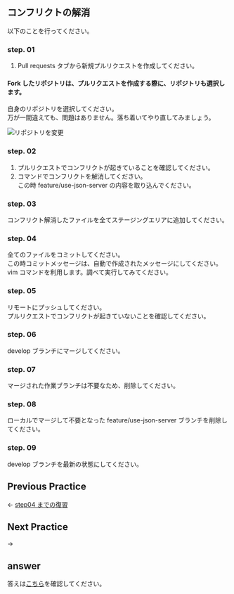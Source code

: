 ## コンフリクトの解消

以下のことを行ってください。  

### step. 01
1. Pull requests タブから新規プルリクエストを作成してください。

#### Fork したリポジトリは、プルリクエストを作成する際に、リポジトリも選択します。
自身のリポジトリを選択してください。  
万が一間違えても、問題はありません。落ち着いてやり直してみましょう。

![リポジトリを変更](/public/images/workbook/step03/practice/image-01.png)

### step. 02
1. プルリクエストでコンフリクトが起きていることを確認してください。
2. コマンドでコンフリクトを解消してください。  
この時 feature/use-json-server の内容を取り込んでください。

### step. 03
コンフリクト解消したファイルを全てステージングエリアに追加してください。

### step. 04
全てのファイルをコミットしてください。  
この時コミットメッセージは、自動で作成されたメッセージにしてください。  
vim コマンドを利用します。調べて実行してみてください。

### step. 05
リモートにプッシュしてください。  
プルリクエストでコンフリクトが起きていないことを確認してください。

### step. 06
develop ブランチにマージしてください。  

### step. 07
マージされた作業ブランチは不要なため、削除してください。

### step. 08
ローカルでマージして不要となった feature/use-json-server ブランチを削除してください。

### step. 09
develop ブランチを最新の状態にしてください。

## Previous Practice

← [step04 までの復習](/public/docs/Workbook/practice/step05/index.md)

## Next Practice

[]() →

## answer

答えは[こちら](/public/docs/Workbook/answer/step06/index.md)を確認してください。

